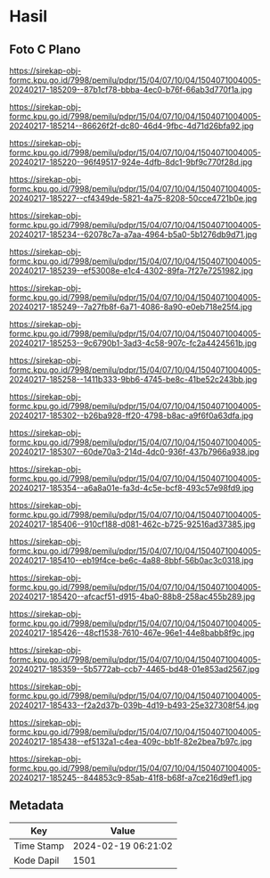 # Hasil

## Foto C Plano

https://sirekap-obj-formc.kpu.go.id/7998/pemilu/pdpr/15/04/07/10/04/1504071004005-20240217-185209--87b1cf78-bbba-4ec0-b76f-66ab3d770f1a.jpg

https://sirekap-obj-formc.kpu.go.id/7998/pemilu/pdpr/15/04/07/10/04/1504071004005-20240217-185214--86626f2f-dc80-46d4-9fbc-4d71d26bfa92.jpg

https://sirekap-obj-formc.kpu.go.id/7998/pemilu/pdpr/15/04/07/10/04/1504071004005-20240217-185220--96f49517-924e-4dfb-8dc1-9bf9c770f28d.jpg

https://sirekap-obj-formc.kpu.go.id/7998/pemilu/pdpr/15/04/07/10/04/1504071004005-20240217-185227--cf4349de-5821-4a75-8208-50cce4721b0e.jpg

https://sirekap-obj-formc.kpu.go.id/7998/pemilu/pdpr/15/04/07/10/04/1504071004005-20240217-185234--62078c7a-a7aa-4964-b5a0-5b1276db9d71.jpg

https://sirekap-obj-formc.kpu.go.id/7998/pemilu/pdpr/15/04/07/10/04/1504071004005-20240217-185239--ef53008e-e1c4-4302-89fa-7f27e7251982.jpg

https://sirekap-obj-formc.kpu.go.id/7998/pemilu/pdpr/15/04/07/10/04/1504071004005-20240217-185249--7a27fb8f-6a71-4086-8a90-e0eb718e25f4.jpg

https://sirekap-obj-formc.kpu.go.id/7998/pemilu/pdpr/15/04/07/10/04/1504071004005-20240217-185253--9c6790b1-3ad3-4c58-907c-fc2a4424561b.jpg

https://sirekap-obj-formc.kpu.go.id/7998/pemilu/pdpr/15/04/07/10/04/1504071004005-20240217-185258--1411b333-9bb6-4745-be8c-41be52c243bb.jpg

https://sirekap-obj-formc.kpu.go.id/7998/pemilu/pdpr/15/04/07/10/04/1504071004005-20240217-185302--b26ba928-ff20-4798-b8ac-a9f6f0a63dfa.jpg

https://sirekap-obj-formc.kpu.go.id/7998/pemilu/pdpr/15/04/07/10/04/1504071004005-20240217-185307--60de70a3-214d-4dc0-936f-437b7966a938.jpg

https://sirekap-obj-formc.kpu.go.id/7998/pemilu/pdpr/15/04/07/10/04/1504071004005-20240217-185354--a6a8a01e-fa3d-4c5e-bcf8-493c57e98fd9.jpg

https://sirekap-obj-formc.kpu.go.id/7998/pemilu/pdpr/15/04/07/10/04/1504071004005-20240217-185406--910cf188-d081-462c-b725-92516ad37385.jpg

https://sirekap-obj-formc.kpu.go.id/7998/pemilu/pdpr/15/04/07/10/04/1504071004005-20240217-185410--eb19f4ce-be6c-4a88-8bbf-56b0ac3c0318.jpg

https://sirekap-obj-formc.kpu.go.id/7998/pemilu/pdpr/15/04/07/10/04/1504071004005-20240217-185420--afcacf51-d915-4ba0-88b8-258ac455b289.jpg

https://sirekap-obj-formc.kpu.go.id/7998/pemilu/pdpr/15/04/07/10/04/1504071004005-20240217-185426--48cf1538-7610-467e-96e1-44e8babb8f9c.jpg

https://sirekap-obj-formc.kpu.go.id/7998/pemilu/pdpr/15/04/07/10/04/1504071004005-20240217-185359--5b5772ab-ccb7-4465-bd48-01e853ad2567.jpg

https://sirekap-obj-formc.kpu.go.id/7998/pemilu/pdpr/15/04/07/10/04/1504071004005-20240217-185433--f2a2d37b-039b-4d19-b493-25e327308f54.jpg

https://sirekap-obj-formc.kpu.go.id/7998/pemilu/pdpr/15/04/07/10/04/1504071004005-20240217-185438--ef5132a1-c4ea-409c-bb1f-82e2bea7b97c.jpg

https://sirekap-obj-formc.kpu.go.id/7998/pemilu/pdpr/15/04/07/10/04/1504071004005-20240217-185245--844853c9-85ab-41f8-b68f-a7ce216d9ef1.jpg


## Metadata

| Key        | Value               |
| ---------- | ------------------- |
| Time Stamp | 2024-02-19 06:21:02 |
| Kode Dapil | 1501                |



